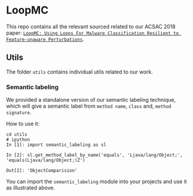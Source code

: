 # LoopMC

This repo contains all the relevant sourced related to our ACSAC 2018 paper: [`LoopMC: Using Loops For Malware Classification Resilient to
Feature-unaware Perturbations`](https://dl.acm.org/citation.cfm?id=3274731).

## Utils
The folder `utils` contains individual utils related to our work.

### Semantic labeling
We provided a standalone version of our semantic labeling technique, which will give a semantic label from `method name`, `class` and, `method signature`.

How to use it:
```
cd utils
# ipython
In [1]: import semantic_labeling as sl

In [2]: sl.get_method_label_by_name('equals', 'Ljava/lang/Object;', 'equals(Ljava/lang/Object;)Z')

Out[2]: 'ObjectComparision'
```
You can import the `semantic_labeling` module into your projects and use it as illustrated above.
